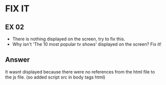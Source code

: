 # FIX IT
## EX 02
* There is nothing displayed on the screen, try to fix this.
* Why isn't 'The 10 most popular tv shows' displayed on the screen? Fix it!

## Answer

It wasnt displayed because there were no references from the html file to the js file. (so added script src in body tags html)